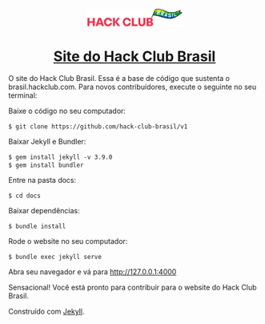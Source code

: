 <p align="center"><img width="192" alt="Hack Club Brasil logo" src="/docs/hc-brasil.svg"></p>
<h1 align="center"><a href="brasil.hackclub.com">Site do Hack Club Brasil</a></h1>

O site do Hack Club Brasil. Essa é a base de código que sustenta o brasil.hackclub.com. Para novos contribuídores, execute o seguinte no seu terminal:

Baixe o código no seu computador:

    $ git clone https://github.com/hack-club-brasil/v1

Baixar Jekyll e Bundler:

    $ gem install jekyll -v 3.9.0
    $ gem install bundler

Entre na pasta docs:

    $ cd docs

Baixar dependências:

    $ bundle install

Rode o website no seu computador:

    $ bundle exec jekyll serve

Abra seu navegador e vá para http://127.0.0.1:4000

Sensacional! Você está pronto para contribuir para o website do Hack Club Brasil.

Construído com [Jekyll].

[jekyll]: https://jekyllrb.com/
